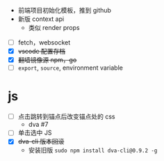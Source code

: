 - 前端项目初始化模板，推到 github
- 新版 context api
    - 类似 render props
- [ ] fetch，websocket
- [x] ~~vscode 配置存档~~
- [x] ~~翻墙镜像源 npm，go~~
- [ ] `export`, `source`, environment variable
# js
- [ ] 点击跳转到锚点后改变锚点处的 css
    - dva #7
- [ ] 单击选中 JS
- [x] ~~dva-cli 版本回滚~~
    - 安装旧版 `sudo npm install dva-cli@0.9.2 -g`